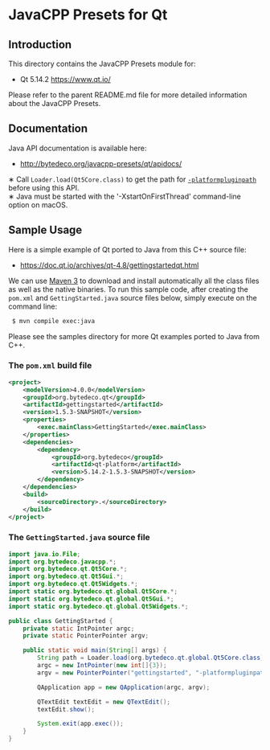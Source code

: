 JavaCPP Presets for Qt
======================

Introduction
------------
This directory contains the JavaCPP Presets module for:

 * Qt 5.14.2  https://www.qt.io/

Please refer to the parent README.md file for more detailed information about the JavaCPP Presets.


Documentation
-------------
Java API documentation is available here:

 * http://bytedeco.org/javacpp-presets/qt/apidocs/

&lowast; Call `Loader.load(Qt5Core.class)` to get the path for [`-platformpluginpath`](http://doc.qt.io/qt-5/qguiapplication.html#QGuiApplication) before using this API.  
&lowast; Java must be started with the '-XstartOnFirstThread' command-line option on macOS.


Sample Usage
------------
Here is a simple example of Qt ported to Java from this C++ source file:

 * https://doc.qt.io/archives/qt-4.8/gettingstartedqt.html

We can use [Maven 3](http://maven.apache.org/) to download and install automatically all the class files as well as the native binaries. To run this sample code, after creating the `pom.xml` and `GettingStarted.java` source files below, simply execute on the command line:
```bash
 $ mvn compile exec:java
```
Please see the samples directory for more Qt examples ported to Java from C++.

### The `pom.xml` build file
```xml
<project>
    <modelVersion>4.0.0</modelVersion>
    <groupId>org.bytedeco.qt</groupId>
    <artifactId>gettingstarted</artifactId>
    <version>1.5.3-SNAPSHOT</version>
    <properties>
        <exec.mainClass>GettingStarted</exec.mainClass>
    </properties>
    <dependencies>
        <dependency>
            <groupId>org.bytedeco</groupId>
            <artifactId>qt-platform</artifactId>
            <version>5.14.2-1.5.3-SNAPSHOT</version>
        </dependency>
    </dependencies>
    <build>
        <sourceDirectory>.</sourceDirectory>
    </build>
</project>
```

### The `GettingStarted.java` source file
```java
import java.io.File;
import org.bytedeco.javacpp.*;
import org.bytedeco.qt.Qt5Core.*;
import org.bytedeco.qt.Qt5Gui.*;
import org.bytedeco.qt.Qt5Widgets.*;
import static org.bytedeco.qt.global.Qt5Core.*;
import static org.bytedeco.qt.global.Qt5Gui.*;
import static org.bytedeco.qt.global.Qt5Widgets.*;

public class GettingStarted {
    private static IntPointer argc;
    private static PointerPointer argv;

    public static void main(String[] args) {
        String path = Loader.load(org.bytedeco.qt.global.Qt5Core.class);
        argc = new IntPointer(new int[]{3});
        argv = new PointerPointer("gettingstarted", "-platformpluginpath", new File(path).getParent(), null);

        QApplication app = new QApplication(argc, argv);

        QTextEdit textEdit = new QTextEdit();
        textEdit.show();

        System.exit(app.exec());
    }
}
```
